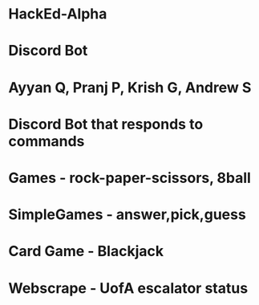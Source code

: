 # HackEd-Alpha
# Discord Bot
#
# Ayyan Q, Pranj P, Krish G, Andrew S
#
# Discord Bot that responds to commands
#
# Games - rock-paper-scissors, 8ball
# SimpleGames - answer,pick,guess
# Card Game - Blackjack
# Webscrape - UofA escalator status

